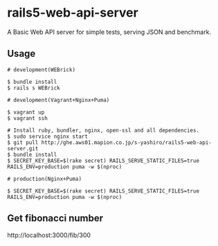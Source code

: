 # rails5-web-api-server

A Basic Web API server for simple tests, serving JSON and benchmark.

## Usage

```
# development(WEBrick)

$ bundle install
$ rails s WEBrick
```

```
# development(Vagrant+Nginx+Puma)

$ vagrant up
$ vagrant ssh

# Install ruby, bundler, nginx, open-ssl and all dependencies.
$ sudo service nginx start
$ git pull http://ghe.aws01.mapion.co.jp/s-yashiro/rails5-web-api-server.git
$ bundle install
$ SECRET_KEY_BASE=$(rake secret) RAILS_SERVE_STATIC_FILES=true RAILS_ENV=production puma -w $(nproc)
```

```
# production(Nginx+Puma)

$ SECRET_KEY_BASE=$(rake secret) RAILS_SERVE_STATIC_FILES=true RAILS_ENV=production puma -w $(nproc)
```

## Get fibonacci number

http://localhost:3000/fib/300
